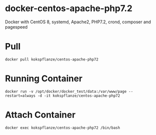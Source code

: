# docker-centos-apache-php7.2
Docker with CentOS 8, systemd, Apache2, PHP7.2, crond, composer and pagespeed

# Pull

```
docker pull kokspflanze/centos-apache-php72
```

# Running Container

```
docker run -v /opt/docker/docker_test/data:/var/www/page --restart=always -d -it kokspflanze/centos-apache-php72
```

# Attach Container

```
docker exec kokspflanze/centos-apache-php72 /bin/bash
```
